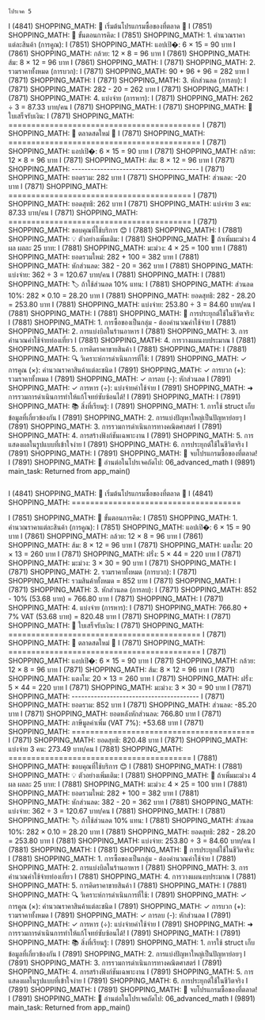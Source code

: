 ```
โปรเจค 5
```
I (4841) SHOPPING_MATH: 🛒 เริ่มต้นโปรแกรมซื้อของที่ตลาด 🛒
I (7851) SHOPPING_MATH: 🧮 ขั้นตอนการคิด:
I (7851) SHOPPING_MATH:    1. คำนวณราคาแต่ละสินค้า (การคูณ):
I (7851) SHOPPING_MATH:       แอปเปิ�: 6 × 15 = 90 บาท
I (7861) SHOPPING_MATH:       กล้วย: 12 × 8 = 96 บาท
I (7861) SHOPPING_MATH:       ส้ม: 8 × 12 = 96 บาท
I (7861) SHOPPING_MATH: 
I (7871) SHOPPING_MATH:    2. รวมราคาทั้งหมด (การบวก):
I (7871) SHOPPING_MATH:       90 + 96 + 96 = 282 บาท
I (7871) SHOPPING_MATH: 
I (7871) SHOPPING_MATH:    3. หักส่วนลด (การลบ):
I (7871) SHOPPING_MATH:       282 - 20 = 262 บาท
I (7871) SHOPPING_MATH: 
I (7871) SHOPPING_MATH:    4. แบ่งจ่าย (การหาร):
I (7871) SHOPPING_MATH:       262 ÷ 3 = 87.33 บาท/คน
I (7871) SHOPPING_MATH: 
I (7871) SHOPPING_MATH: 🧾 ใบเสร็จรับเงิน:
I (7871) SHOPPING_MATH:    ==========================================
I (7871) SHOPPING_MATH:    🏪 ตลาดสดใหม่ 🏪
I (7871) SHOPPING_MATH:    ==========================================
I (7871) SHOPPING_MATH:    แอปเปิ�: 6 × 15 = 90 บาท
I (7871) SHOPPING_MATH:    กล้วย: 12 × 8 = 96 บาท
I (7871) SHOPPING_MATH:    ส้ม: 8 × 12 = 96 บาท
I (7871) SHOPPING_MATH:    ----------------------------------------
I (7871) SHOPPING_MATH:    ยอดรวม:                    282 บาท
I (7871) SHOPPING_MATH:    ส่วนลด:                     -20 บาท
I (7871) SHOPPING_MATH:    ========================================
I (7871) SHOPPING_MATH:    ยอดสุทธิ:                   262 บาท
I (7871) SHOPPING_MATH:    แบ่งจ่าย 3 คน:              87.33 บาท/คน
I (7871) SHOPPING_MATH:    ========================================
I (7871) SHOPPING_MATH:    ขอบคุณที่ใช้บริการ 😊
I (7881) SHOPPING_MATH: 
I (7881) SHOPPING_MATH: 💡 ตัวอย่างเพิ่มเติม:
I (7881) SHOPPING_MATH:    📝 ถ้าเพิ่มมะม่วง 4 ผล ผลละ 25 บาท:
I (7881) SHOPPING_MATH:       มะม่วง: 4 × 25 = 100 บาท
I (7881) SHOPPING_MATH:       ยอดรวมใหม่: 282 + 100 = 382 บาท
I (7881) SHOPPING_MATH:       หักส่วนลด: 382 - 20 = 362 บาท
I (7881) SHOPPING_MATH:       แบ่งจ่าย: 362 ÷ 3 = 120.67 บาท/คน
I (7881) SHOPPING_MATH: 
I (7881) SHOPPING_MATH:    🏷️ ถ้าใช้ส่วนลด 10% แทน:
I (7881) SHOPPING_MATH:       ส่วนลด 10%: 282 × 0.10 = 28.20 บาท
I (7881) SHOPPING_MATH:       ยอดสุทธิ: 282 - 28.20 = 253.80 บาท
I (7881) SHOPPING_MATH:       แบ่งจ่าย: 253.80 ÷ 3 = 84.60 บาท/คน
I (7881) SHOPPING_MATH: 
I (7881) SHOPPING_MATH: 🌟 การประยุกต์ใช้ในชีวิตจริง:
I (7881) SHOPPING_MATH:    1. การซื้อของเป็นกลุ่ม - ต้องคำนวณค่าใช้จ่าย
I (7881) SHOPPING_MATH:    2. การแบ่งบิลในร้านอาหาร
I (7881) SHOPPING_MATH:    3. การคำนวณค่าใช้จ่ายท่องเที่ยว
I (7881) SHOPPING_MATH:    4. การวางแผนงบประมาณ
I (7881) SHOPPING_MATH:    5. การคิดราคาขายสินค้า
I (7881) SHOPPING_MATH: 
I (7881) SHOPPING_MATH: 🔍 วิเคราะห์การดำเนินการที่ใช้:
I (7891) SHOPPING_MATH:    ✓ การคูณ (×): คำนวณราคาสินค้าแต่ละชนิด
I (7891) SHOPPING_MATH:    ✓ การบวก (+): รวมราคาทั้งหมด
I (7891) SHOPPING_MATH:    ✓ การลบ (-): หักส่วนลด
I (7891) SHOPPING_MATH:    ✓ การหาร (÷): แบ่งจ่ายค่าใช้จ่าย
I (7891) SHOPPING_MATH:    ➜ การรวมการดำเนินการทำให้แก้โจทย์ซับซ้อนได้!
I (7891) SHOPPING_MATH: 
I (7891) SHOPPING_MATH: 📚 สิ่งที่เรียนรู้:
I (7891) SHOPPING_MATH:    1. การใช้ struct เก็บข้อมูลที่เกี่ยวข้องกัน
I (7891) SHOPPING_MATH:    2. การแบ่งปัญหาใหญ่เป็นปัญหาย่อยๆ
I (7891) SHOPPING_MATH:    3. การรวมการดำเนินการทางคณิตศาสตร์
I (7891) SHOPPING_MATH:    4. การสร้างฟังก์ชันเฉพาะงาน
I (7891) SHOPPING_MATH:    5. การแสดงผลในรูปแบบที่เข้าใจง่าย
I (7891) SHOPPING_MATH:    6. การประยุกต์ใช้ในชีวิตจริง
I (7891) SHOPPING_MATH: 
I (7891) SHOPPING_MATH: 🎉 จบโปรแกรมซื้อของที่ตลาด!
I (7891) SHOPPING_MATH: 📖 อ่านต่อในโปรเจคถัดไป: 06_advanced_math
I (9891) main_task: Returned from app_main()
```
```
I (4841) SHOPPING_MATH: 🛒 เริ่มต้นโปรแกรมซื้อของที่ตลาด 🛒
I (4841) SHOPPING_MATH: =====================================
 
I (7851) SHOPPING_MATH: 🧮 ขั้นตอนการคิด:
I (7851) SHOPPING_MATH:    1. คำนวณราคาแต่ละสินค้า (การคูณ):
I (7851) SHOPPING_MATH:       แอปเปิ�: 6 × 15 = 90 บาท
I (7861) SHOPPING_MATH:       กล้วย: 12 × 8 = 96 บาท
I (7861) SHOPPING_MATH:       ส้ม: 8 × 12 = 96 บาท
I (7871) SHOPPING_MATH:       แตงโม: 20 × 13 = 260 บาท
I (7871) SHOPPING_MATH:       ฝรั่ง: 5 × 44 = 220 บาท
I (7871) SHOPPING_MATH:       มะม่วง: 3 × 30 = 90 บาท
I (7871) SHOPPING_MATH: 
I (7871) SHOPPING_MATH:    2. รวมราคาทั้งหมด (การบวก):
I (7871) SHOPPING_MATH:       รวมสินค้าทั้งหมด = 852 บาท
I (7871) SHOPPING_MATH: 
I (7871) SHOPPING_MATH:    3. หักส่วนลด (การลบ):
I (7871) SHOPPING_MATH:       852 - 10% (53.68 บาท)  = 766.80 บาท
I (7871) SHOPPING_MATH: 
I (7871) SHOPPING_MATH:    4. แบ่งจ่าย (การหาร):
I (7871) SHOPPING_MATH:       766.80 + 7% VAT (53.68 บาท) = 820.48 บาท
I (7871) SHOPPING_MATH: 
I (7871) SHOPPING_MATH: 🧾 ใบเสร็จรับเงิน:
I (7871) SHOPPING_MATH:    ==========================================
I (7871) SHOPPING_MATH:    🏪 ตลาดสดใหม่ 🏪
I (7871) SHOPPING_MATH:    ==========================================
I (7871) SHOPPING_MATH:    แอปเปิ�: 6 × 15 = 90 บาท
I (7871) SHOPPING_MATH:    กล้วย: 12 × 8 = 96 บาท
I (7871) SHOPPING_MATH:    ส้ม: 8 × 12 = 96 บาท
I (7871) SHOPPING_MATH:    แตงโม: 20 × 13 = 260 บาท
I (7871) SHOPPING_MATH:    ฝรั่ง: 5 × 44 = 220 บาท
I (7871) SHOPPING_MATH:    มะม่วง: 3 × 30 = 90 บาท
I (7871) SHOPPING_MATH:    ----------------------------------------
I (7871) SHOPPING_MATH:    ยอดรวม:                    852 บาท
I (7871) SHOPPING_MATH:    ส่วนลด:                     -85.20 บาท
I (7871) SHOPPING_MATH:    ยอดหลังหักส่วนลด:               766.80 บาท
I (7871) SHOPPING_MATH:    ภาษีมูลค่าเพิ่ม (VAT 7%):    +53.68 บาท
I (7871) SHOPPING_MATH:    ========================================
I (7871) SHOPPING_MATH:    ยอดสุทธิ:                   820.48 บาท
I (7871) SHOPPING_MATH:    แบ่งจ่าย 3 คน:              273.49 บาท/คน
I (7881) SHOPPING_MATH:    ========================================
I (7881) SHOPPING_MATH:    ขอบคุณที่ใช้บริการ 😊
I (7881) SHOPPING_MATH: 
I (7881) SHOPPING_MATH: 💡 ตัวอย่างเพิ่มเติม:
I (7881) SHOPPING_MATH:    📝 ถ้าเพิ่มมะม่วง 4 ผล ผลละ 25 บาท:
I (7881) SHOPPING_MATH:       มะม่วง: 4 × 25 = 100 บาท
I (7881) SHOPPING_MATH:       ยอดรวมใหม่: 282 + 100 = 382 บาท
I (7881) SHOPPING_MATH:       หักส่วนลด: 382 - 20 = 362 บาท
I (7881) SHOPPING_MATH:       แบ่งจ่าย: 362 ÷ 3 = 120.67 บาท/คน
I (7881) SHOPPING_MATH: 
I (7881) SHOPPING_MATH:    🏷️ ถ้าใช้ส่วนลด 10% แทน:
I (7881) SHOPPING_MATH:       ส่วนลด 10%: 282 × 0.10 = 28.20 บาท
I (7881) SHOPPING_MATH:       ยอดสุทธิ: 282 - 28.20 = 253.80 บาท
I (7881) SHOPPING_MATH:       แบ่งจ่าย: 253.80 ÷ 3 = 84.60 บาท/คน
I (7881) SHOPPING_MATH: 
I (7881) SHOPPING_MATH: 🌟 การประยุกต์ใช้ในชีวิตจริง:
I (7881) SHOPPING_MATH:    1. การซื้อของเป็นกลุ่ม - ต้องคำนวณค่าใช้จ่าย
I (7881) SHOPPING_MATH:    2. การแบ่งบิลในร้านอาหาร
I (7881) SHOPPING_MATH:    3. การคำนวณค่าใช้จ่ายท่องเที่ยว
I (7881) SHOPPING_MATH:    4. การวางแผนงบประมาณ
I (7881) SHOPPING_MATH:    5. การคิดราคาขายสินค้า
I (7881) SHOPPING_MATH: 
I (7881) SHOPPING_MATH: 🔍 วิเคราะห์การดำเนินการที่ใช้:
I (7891) SHOPPING_MATH:    ✓ การคูณ (×): คำนวณราคาสินค้าแต่ละชนิด
I (7891) SHOPPING_MATH:    ✓ การบวก (+): รวมราคาทั้งหมด
I (7891) SHOPPING_MATH:    ✓ การลบ (-): หักส่วนลด
I (7891) SHOPPING_MATH:    ✓ การหาร (÷): แบ่งจ่ายค่าใช้จ่าย
I (7891) SHOPPING_MATH:    ➜ การรวมการดำเนินการทำให้แก้โจทย์ซับซ้อนได้!
I (7891) SHOPPING_MATH: 
I (7891) SHOPPING_MATH: 📚 สิ่งที่เรียนรู้:
I (7891) SHOPPING_MATH:    1. การใช้ struct เก็บข้อมูลที่เกี่ยวข้องกัน
I (7891) SHOPPING_MATH:    2. การแบ่งปัญหาใหญ่เป็นปัญหาย่อยๆ
I (7891) SHOPPING_MATH:    3. การรวมการดำเนินการทางคณิตศาสตร์
I (7891) SHOPPING_MATH:    4. การสร้างฟังก์ชันเฉพาะงาน
I (7891) SHOPPING_MATH:    5. การแสดงผลในรูปแบบที่เข้าใจง่าย
I (7891) SHOPPING_MATH:    6. การประยุกต์ใช้ในชีวิตจริง
I (7891) SHOPPING_MATH: 
I (7891) SHOPPING_MATH: 🎉 จบโปรแกรมซื้อของที่ตลาด!
I (7891) SHOPPING_MATH: 📖 อ่านต่อในโปรเจคถัดไป: 06_advanced_math
I (9891) main_task: Returned from app_main()
